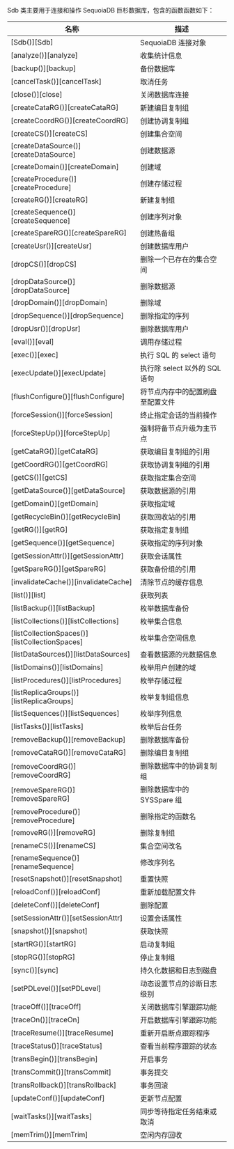 Sdb 类主要用于连接和操作 SequoiaDB 巨杉数据库，包含的函数函数如下：

| 名称 | 描述 |
|------|------|
| [Sdb()][Sdb] | SequoiaDB 连接对象 |
| [analyze()][analyze] | 收集统计信息 |
| [backup()][backup] | 备份数据库 |
| [cancelTask()][cancelTask] | 取消任务 |
| [close()][close] | 关闭数据库连接 |
| [createCataRG()][createCataRG] | 新建编目复制组 |
| [createCoordRG()][createCoordRG] | 创建协调复制组 |
| [createCS()][createCS] | 创建集合空间 |
| [createDataSource()][createDataSource] | 创建数据源 |
| [createDomain()][createDomain] | 创建域 |
| [createProcedure()][createProcedure] | 创建存储过程 |
| [createRG()][createRG] | 新建复制组 |
| [createSequence()][createSequence] | 创建序列对象 |
| [createSpareRG()][createSpareRG]| 创建热备组 |
| [createUsr()][createUsr] | 创建数据库用户 |
| [dropCS()][dropCS] | 删除一个已存在的集合空间 |
| [dropDataSource()][dropDataSource] | 删除数据源 |
| [dropDomain()][dropDomain] | 删除域 |
| [dropSequence()][dropSequence] | 删除指定的序列 |
| [dropUsr()][dropUsr] | 删除数据库用户 |
| [eval()][eval] | 调用存储过程 |
| [exec()][exec] | 执行 SQL 的 select 语句 |
| [execUpdate()][execUpdate] | 执行除 select 以外的 SQL 语句 |
| [flushConfigure()][flushConfigure] | 将节点内存中的配置刷盘至配置文件 |
| [forceSession()][forceSession] | 终止指定会话的当前操作 |
| [forceStepUp()][forceStepUp] | 强制将备节点升级为主节点 |
| [getCataRG()][getCataRG] | 获取编目复制组的引用 |
| [getCoordRG()][getCoordRG] | 获取协调复制组的引用 |
| [getCS()][getCS] | 获取指定集合空间 |
| [getDataSource()][getDataSource] | 获取数据源的引用 |
| [getDomain()][getDomain] | 获取指定域 |
| [getRecycleBin()][getRecycleBin] | 获取回收站的引用 |
| [getRG()][getRG] | 获取指定复制组 |
| [getSequence()][getSequence] | 获取指定的序列对象 |
| [getSessionAttr()][getSessionAttr] | 获取会话属性 |
| [getSpareRG()][getSpareRG] | 获取备份组的引用 |
| [invalidateCache()][invalidateCache] | 清除节点的缓存信息 |
| [list()][list] | 获取列表 |
| [listBackup()][listBackup] | 枚举数据库备份 |
| [listCollections()][listCollections] | 枚举集合信息 |
| [listCollectionSpaces()][listCollectionSpaces] | 枚举集合空间信息 |
| [listDataSources()][listDataSources] | 查看数据源的元数据信息 |
| [listDomains()][listDomains] | 枚举用户创建的域 |
| [listProcedures()][listProcedures] | 枚举存储过程 |
| [listReplicaGroups()][listReplicaGroups] | 枚举复制组信息 |
| [listSequences()][listSequences] | 枚举序列信息 |
| [listTasks()][listTasks] | 枚举后台任务 |
| [removeBackup()][removeBackup] | 删除数据库备份 |
| [removeCataRG()][removeCataRG] | 删除编目复制组 |
| [removeCoordRG()][removeCoordRG] | 删除数据库中的协调复制组 |
| [removeSpareRG()][removeSpareRG] | 删除数据库中的 SYSSpare 组 |
| [removeProcedure()][removeProcedure] | 删除指定的函数名 |
| [removeRG()][removeRG] | 删除复制组 |
| [renameCS()][renameCS] | 集合空间改名 |
| [renameSequence()][renameSequence] | 修改序列名 |
| [resetSnapshot()][resetSnapshot] | 重置快照 |
| [reloadConf()][reloadConf] | 重新加载配置文件 |
| [deleteConf()][deleteConf] | 删除配置 |
| [setSessionAttr()][setSessionAttr] | 设置会话属性 |
| [snapshot()][snapshot] | 获取快照 |
| [startRG()][startRG] | 启动复制组 |
| [stopRG()][stopRG] | 停止复制组 |
| [sync()][sync] | 持久化数据和日志到磁盘 |
| [setPDLevel()][setPDLevel] | 动态设置节点的诊断日志级别 |
| [traceOff()][traceOff] | 关闭数据库引擎跟踪功能 |
| [traceOn()][traceOn] | 开启数据库引擎跟踪功能 |
| [traceResume()][traceResume] | 重新开启断点跟踪程序 |
| [traceStatus()][traceStatus] | 查看当前程序跟踪的状态 |
| [transBegin()][transBegin] | 开启事务 |
| [transCommit()][transCommit] | 事务提交 |
| [transRollback()][transRollback] | 事务回滚 |
| [updateConf()][updateConf] | 更新节点配置 |
| [waitTasks()][waitTasks] | 同步等待指定任务结束或取消 |
| [memTrim()][memTrim] | 空闲内存回收 |

[^_^]:
     本文使用的所有引用及链接
[Sdb]:manual/Manual/Sequoiadb_Command/Sdb/Sdb.md
[analyze]:manual/Manual/Sequoiadb_Command/Sdb/analyze.md
[backup]:manual/Manual/Sequoiadb_Command/Sdb/backup.md
[cancelTask]:manual/Manual/Sequoiadb_Command/Sdb/cancelTask.md
[close]:manual/Manual/Sequoiadb_Command/Sdb/close.md
[createCataRG]:manual/Manual/Sequoiadb_Command/Sdb/createCataRG.md
[createCoordRG]:manual/Manual/Sequoiadb_Command/Sdb/createCoordRG.md
[createCS]:manual/Manual/Sequoiadb_Command/Sdb/createCS.md
[createDataSource]:manual/Manual/Sequoiadb_Command/Sdb/createDataSource.md
[createDomain]:manual/Manual/Sequoiadb_Command/Sdb/createDomain.md
[createProcedure]:manual/Manual/Sequoiadb_Command/Sdb/createProcedure.md
[createRG]:manual/Manual/Sequoiadb_Command/Sdb/createRG.md
[createSequence]:manual/Manual/Sequoiadb_Command/Sdb/createSequence.md
[createSpareRG]:manual/Manual/Sequoiadb_Command/Sdb/createSpareRG.md
[createUsr]:manual/Manual/Sequoiadb_Command/Sdb/createUsr.md
[dropCS]:manual/Manual/Sequoiadb_Command/Sdb/dropCS.md
[dropDataSource]:manual/Manual/Sequoiadb_Command/Sdb/dropDataSource.md
[dropDomain]:manual/Manual/Sequoiadb_Command/Sdb/dropDomain.md
[dropSequence]:manual/Manual/Sequoiadb_Command/Sdb/dropSequence.md
[dropUsr]:manual/Manual/Sequoiadb_Command/Sdb/dropUsr.md
[eval]:manual/Manual/Sequoiadb_Command/Sdb/eval.md
[exec]:manual/Manual/Sequoiadb_Command/Sdb/exec.md
[execUpdate]:manual/Manual/Sequoiadb_Command/Sdb/execUpdate.md
[flushConfigure]:manual/Manual/Sequoiadb_Command/Sdb/flushConfigure.md
[forceSession]:manual/Manual/Sequoiadb_Command/Sdb/forceSession.md
[forceStepUp]:manual/Manual/Sequoiadb_Command/Sdb/forceStepUp.md
[getCataRG]:manual/Manual/Sequoiadb_Command/Sdb/getCataRG.md
[getCoordRG]:manual/Manual/Sequoiadb_Command/Sdb/getCoordRG.md
[getCS]:manual/Manual/Sequoiadb_Command/Sdb/getCS.md
[getDataSource]:manual/Manual/Sequoiadb_Command/Sdb/getDataSource.md
[getDomain]:manual/Manual/Sequoiadb_Command/Sdb/getDomain.md
[getRecycleBin]:manual/Manual/Sequoiadb_Command/Sdb/getRecycleBin.md
[getRG]:manual/Manual/Sequoiadb_Command/Sdb/getRG.md
[getSequence]:manual/Manual/Sequoiadb_Command/Sdb/getSequence.md
[getSessionAttr]:manual/Manual/Sequoiadb_Command/Sdb/getSessionAttr.md
[getSpareRG]:manual/Manual/Sequoiadb_Command/Sdb/getSpareRG.md
[invalidateCache]:manual/Manual/Sequoiadb_Command/Sdb/invalidateCache.md
[list]:manual/Manual/Sequoiadb_Command/Sdb/list.md
[listBackup]:manual/Manual/Sequoiadb_Command/Sdb/listBackup.md
[listCollections]:manual/Manual/Sequoiadb_Command/Sdb/listCollections.md
[listCollectionSpaces]:manual/Manual/Sequoiadb_Command/Sdb/listCollectionSpaces.md
[listDataSources]:manual/Manual/Sequoiadb_Command/Sdb/listDataSources.md
[listDomains]:manual/Manual/Sequoiadb_Command/Sdb/listDomains.md
[listProcedures]:manual/Manual/Sequoiadb_Command/Sdb/listProcedures.md
[listReplicaGroups]:manual/Manual/Sequoiadb_Command/Sdb/listReplicaGroups.md
[listSequences]:manual/Manual/Sequoiadb_Command/Sdb/listSequences.md
[listTasks]:manual/Manual/Sequoiadb_Command/Sdb/listTasks.md
[removeBackup]:manual/Manual/Sequoiadb_Command/Sdb/removeBackup.md
[removeCataRG]:manual/Manual/Sequoiadb_Command/Sdb/removeCataRG.md
[removeCoordRG]:manual/Manual/Sequoiadb_Command/Sdb/removeCoordRG.md
[removeSpareRG]:manual/Manual/Sequoiadb_Command/Sdb/removeSpareRG.md
[removeProcedure]:manual/Manual/Sequoiadb_Command/Sdb/removeProcedure.md
[removeRG]:manual/Manual/Sequoiadb_Command/Sdb/removeRG.md
[renameCS]:manual/Manual/Sequoiadb_Command/Sdb/renameCS.md
[renameSequence]:manual/Manual/Sequoiadb_Command/Sdb/renameSequence.md
[resetSnapshot]:manual/Manual/Sequoiadb_Command/Sdb/resetSnapshot.md
[reloadConf]:manual/Manual/Sequoiadb_Command/Sdb/reloadConf.md
[deleteConf]:manual/Manual/Sequoiadb_Command/Sdb/deleteConf.md
[setSessionAttr]:manual/Manual/Sequoiadb_Command/Sdb/setSessionAttr.md
[snapshot]:manual/Manual/Sequoiadb_Command/Sdb/snapshot.md
[startRG]:manual/Manual/Sequoiadb_Command/Sdb/startRG.md
[stopRG]:manual/Manual/Sequoiadb_Command/Sdb/stopRG.md
[sync]:manual/Manual/Sequoiadb_Command/Sdb/sync.md
[setPDLevel]:manual/Manual/Sequoiadb_Command/Sdb/setPDLevel.md
[traceOff]:manual/Manual/Sequoiadb_Command/Sdb/traceOff.md
[traceOn]:manual/Manual/Sequoiadb_Command/Sdb/traceOn.md
[traceResume]:manual/Manual/Sequoiadb_Command/Sdb/traceResume.md
[traceStatus]:manual/Manual/Sequoiadb_Command/Sdb/traceStatus.md
[transBegin]:manual/Manual/Sequoiadb_Command/Sdb/transBegin.md
[transCommit]:manual/Manual/Sequoiadb_Command/Sdb/transCommit.md
[transRollback]:manual/Manual/Sequoiadb_Command/Sdb/transRollback.md
[updateConf]:manual/Manual/Sequoiadb_Command/Sdb/updateConf.md
[waitTasks]:manual/Manual/Sequoiadb_Command/Sdb/waitTasks.md
[memTrim]:manual/Manual/Sequoiadb_Command/Sdb/memTrim.md
